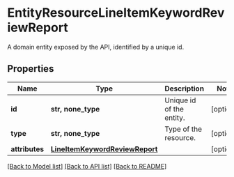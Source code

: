 # EntityResourceLineItemKeywordReviewReport

A domain entity exposed by the API, identified by a unique id.

## Properties
Name | Type | Description | Notes
------------ | ------------- | ------------- | -------------
**id** | **str, none_type** | Unique id of the entity. | [optional] 
**type** | **str, none_type** | Type of the resource. | [optional] 
**attributes** | [**LineItemKeywordReviewReport**](LineItemKeywordReviewReport.md) |  | [optional] 

[[Back to Model list]](../README.md#documentation-for-models) [[Back to API list]](../README.md#documentation-for-api-endpoints) [[Back to README]](../README.md)


